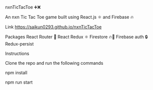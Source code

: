 nxnTicTacToe ➕❌


An nxn Tic Tac Toe game built using React.js ⚛ and Firebase 🔥

Link
https://saikun0293.github.io/nxnTicTacToe

Packages
React Router 📶
React Redux ⚛
Firestore 🔥🏬
Firebase auth 🔒
Redux-persist

Instructions

Clone the repo and run the following commands

npm install

npm run start
